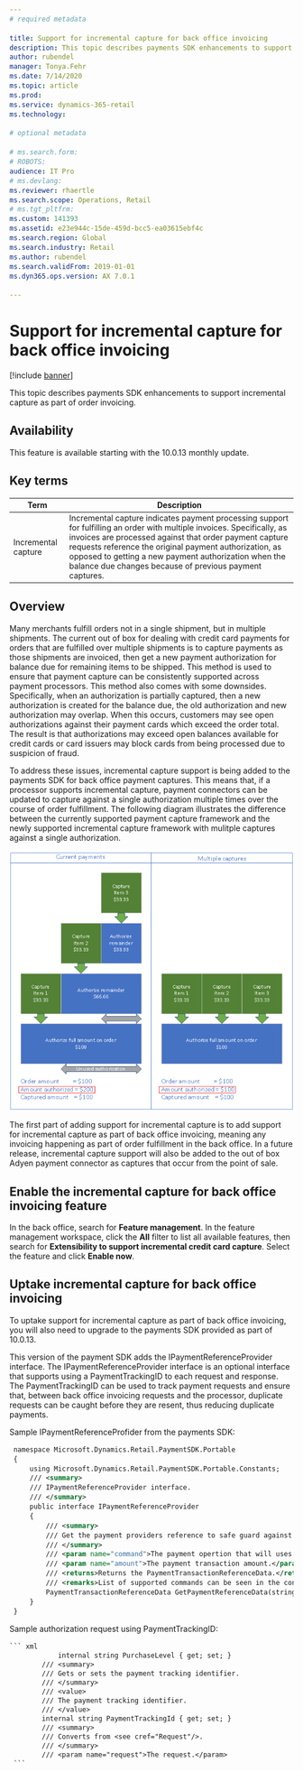 ```yaml
---
# required metadata

title: Support for incremental capture for back office invoicing
description: This topic describes payments SDK enhancements to support incremental capture as part of order invoicing
author: rubendel
manager: Tonya.Fehr
ms.date: 7/14/2020
ms.topic: article
ms.prod: 
ms.service: dynamics-365-retail
ms.technology: 

# optional metadata

# ms.search.form: 
# ROBOTS: 
audience: IT Pro
# ms.devlang: 
ms.reviewer: rhaertle
ms.search.scope: Operations, Retail
# ms.tgt_pltfrm: 
ms.custom: 141393
ms.assetid: e23e944c-15de-459d-bcc5-ea03615ebf4c
ms.search.region: Global
ms.search.industry: Retail
ms.author: rubendel
ms.search.validFrom: 2019-01-01
ms.dyn365.ops.version: AX 7.0.1

---
```


# Support for incremental capture for back office invoicing

[!include [banner](../includes/banner.md)]

This topic describes payments SDK enhancements to support incremental capture as part of order invoicing.

## Availability

This feature is available starting with the 10.0.13 monthly update.

## Key terms

| Term | Description |
|---|---|
| Incremental capture | Incremental capture indicates payment processing support for fulfilling an order with multiple invoices. Specifically, as invoices are processed against that order payment capture requests reference the original payment authorization, as opposed to getting a new payment authorization when the balance due changes because of previous payment captures. |

## Overview

Many merchants fulfill orders not in a single shipment, but in multiple shipments. The current out of box for dealing with credit card payments for orders that are fulfilled over multiple shipments is to capture payments as those shipments are invoiced, then get a new payment authorization for balance due for remaining items to be shipped. This method is used to ensure that payment capture can be consistently supported across payment processors. This method also comes with some downsides. Specifically, when an authorization is partially captured, then a new authorization is created for the balance due, the old authorization and new authorization may overlap. When this occurs, customers may see open authorizations against their payment cards which exceed the order total. The result is that authorizations may exceed open balances available for credit cards or card issuers may block cards from being processed due to suspicion of fraud. 

To address these issues, incremental capture support is being added to the payments SDK for back office payment captures. This means that, if a processor supports incremental capture, payment connectors can be updated to capture against a single authorization multiple times over the course of order fulfillment. The following diagram illustrates the difference between the currently supported payment capture framework and the newly supported incremental capture framework with mulitple captures against a single authorization. 

![Current payment capture framework vs. Incremental capture](../dev-itpro/media/INC_DIFF.png)

The first part of adding support for incremental capture is to add support for incremental capture as part of back office invoicing, meaning any invoicing happening as part of order fulfillment in the back office. In a future release, incremental capture support will also be added to the out of box Adyen payment connector as captures that occur from the point of sale. 

## Enable the incremental capture for back office invoicing feature

In the back office, search for **Feature management**. In the feature management workspace, click the **All** filter to list all available features, then search for **Extensibility to support incremental credit card capture**. Select the feature and click **Enable now**. 

## Uptake incremental capture for back office invoicing

To uptake support for incremental capture as part of back office invoicing, you will also need to upgrade to the payments SDK provided as part of 10.0.13. 

This version of the payment SDK adds the IPaymentReferenceProvider interface. The IPaymentReferenceProvider interface is an optional interface that supports using a PaymentTrackingID to each request and response. The PaymentTrackingID can be used to track payment requests and ensure that, between back office invoicing requests and the processor, duplicate requests can be caught before they are resent, thus reducing duplicate payments. 

Sample IPaymentReferenceProfider from the payments SDK:

   ``` xml
    namespace Microsoft.Dynamics.Retail.PaymentSDK.Portable
    {
        using Microsoft.Dynamics.Retail.PaymentSDK.Portable.Constants;
        /// <summary>
        /// IPaymentReferenceProvider interface.
        /// </summary>
        public interface IPaymentReferenceProvider
        {
            /// <summary>
            /// Get the payment providers reference to safe guard against duplicate requests.
            /// </summary>
            /// <param name="command">The payment opertion that will uses the tracking id.</param>
            /// <param name="amount">The payment transaction amount.</param>
            /// <returns>Returns the PaymentTransactionReferenceData.</returns>
            /// <remarks>List of supported commands can be seen in the constants defined in <see cref="Microsoft.Dynamics.Retail.PaymentSDK.Portable.Constants.SupportedCorrelationCommands"/></remarks>
            PaymentTransactionReferenceData GetPaymentReferenceData(string command, decimal amount);
        }
    }
   ```

Sample authorization request using PaymentTrackingID:

    ``` xml
                internal string PurchaseLevel { get; set; }
            /// <summary>
            /// Gets or sets the payment tracking identifier.
            /// </summary>
            /// <value>
            /// The payment tracking identifier.
            /// </value>
            internal string PaymentTrackingId { get; set; }
            /// <summary>
            /// Converts from <see cref="Request"/>.
            /// </summary>
            /// <param name="request">The request.</param>
     ``` 
